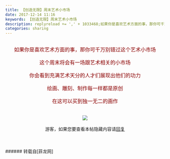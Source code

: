 ```yaml
---
title: 【创造无限】周末艺术小市场
date: 2017-12-14 11:16
keywords: 【创造无限】周末艺术小市场
description: replyreload += ',' + 1033468;如果你是喜欢艺术方面的事，那你可千万别错过这个艺术小市场这个周末将会有一场跟艺术相关的小市场你会看到充满艺术天分的人才们展现出他们的功力绘画、雕刻、制作每一样都是原创在这可以买到独一无二的画作游客，如果您要查看本帖隐藏内容请回复
categories: sharing
---
```

<td class="t_f" id="postmessage_1033468">

<script type="0a66de36df386d3f8414f467-text/javascript">replyreload += ',' + 1033468;</script><div align="center"><font size="3"><font color="#8b0000"><img alt="" border="0" class="zoom" data-cf-modified-0a66de36df386d3f8414f467-="" file="http://p1.qhimg.com/t01ea3ba707f7586de4.gif?size=340x340" id="aimg_MJk2n" lazyloadthumb="1" onclick="" onmouseover="" src="http://p1.qhimg.com/t01ea3ba707f7586de4.gif?size=340x340"/></font></font></div><br/>
<div align="center"><font size="3"><font color="#8b0000">如果你是喜欢艺术方面的事，那你可千万别错过这个艺术小市场</font></font></div><br/>
<div align="center"><font size="3"><font color="#8b0000">这个周末将会有一场跟艺术相关的小市场</font></font></div><br/>
<div align="center"><font size="3"><font color="#8b0000">你会看到充满艺术天分的人才们展现出他们的功力</font></font></div><br/>
<div align="center"><font size="3"><font color="#8b0000">绘画、雕刻、制作每一样都是原创</font></font></div><br/>
<div align="center"><font size="3"><font color="#8b0000">在这可以买到独一无二的画作</font></font></div><br/>
<br/>
<div align="center">

<img aid="706234" data-cf-modified-0a66de36df386d3f8414f467-="" file="data/attachment/forum/201712/14/105832wex7r698zek994lr.jpg.thumb.jpg" id="aimg_706234" inpost="1" onclick="" onmouseover="" src="http://www.flw.ph/data/attachment/forum/201712/14/105832wex7r698zek994lr.jpg" style="cursor:pointer" zoomfile="data/attachment/forum/201712/14/105832wex7r698zek994lr.jpg"/>


</div><br/>
<div align="center"><div class="locked">游客，如果您要查看本帖隐藏内容请<a data-cf-modified-0a66de36df386d3f8414f467-="" href="forum.php?mod=post&amp;action=reply&amp;fid=47&amp;tid=299665" onclick="if (!window.__cfRLUnblockHandlers) return false; showWindow('reply', this.href)">回复</a></div></div><br/>
<br/>
<br/>
</td>
###### 转载自[菲龙网]